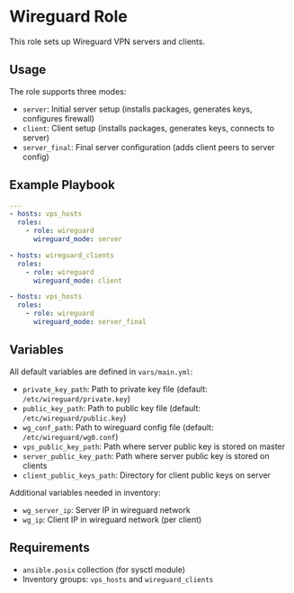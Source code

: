 # Wireguard Role

This role sets up Wireguard VPN servers and clients.

## Usage

The role supports three modes:
- `server`: Initial server setup (installs packages, generates keys, configures firewall)
- `client`: Client setup (installs packages, generates keys, connects to server)
- `server_final`: Final server configuration (adds client peers to server config)

## Example Playbook

```yaml
---
- hosts: vps_hosts
  roles:
    - role: wireguard
      wireguard_mode: server

- hosts: wireguard_clients  
  roles:
    - role: wireguard
      wireguard_mode: client

- hosts: vps_hosts
  roles:
    - role: wireguard
      wireguard_mode: server_final
```

## Variables

All default variables are defined in `vars/main.yml`:

- `private_key_path`: Path to private key file (default: `/etc/wireguard/private.key`)
- `public_key_path`: Path to public key file (default: `/etc/wireguard/public.key`)
- `wg_conf_path`: Path to wireguard config file (default: `/etc/wireguard/wg0.conf`)
- `vps_public_key_path`: Path where server public key is stored on master
- `server_public_key_path`: Path where server public key is stored on clients
- `client_public_keys_path`: Directory for client public keys on server

Additional variables needed in inventory:
- `wg_server_ip`: Server IP in wireguard network
- `wg_ip`: Client IP in wireguard network (per client)

## Requirements

- `ansible.posix` collection (for sysctl module)
- Inventory groups: `vps_hosts` and `wireguard_clients`

